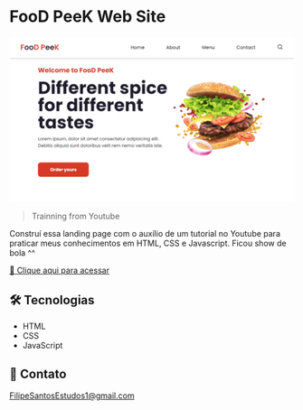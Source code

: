 # FooD PeeK Web Site 

![preview](./.github/preview.png)

> Trainning from Youtube

Construí essa landing page com o auxílio de um tutorial no Youtube para praticar meus conhecimentos em HTML, CSS e Javascript. Ficou show de bola ^^

[🔗 Clique aqui para acessar](https://filipesantos07.github.io/landing-page-hamburguer/)

## 🛠️ Tecnologias

- HTML
- CSS
- JavaScript

## 💛 Contato

FilipeSantosEstudos1@gmail.com
